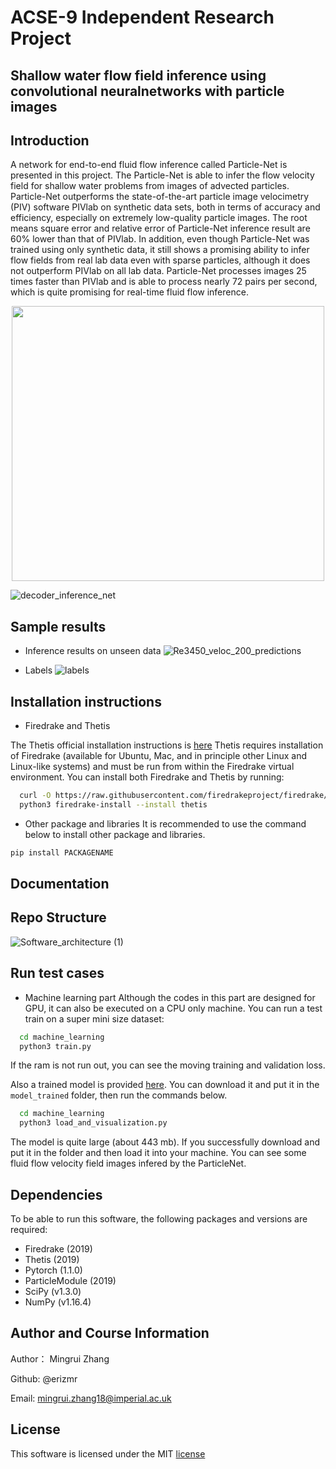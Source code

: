 # ACSE-9 Independent Research Project
## Shallow water flow field inference using convolutional neuralnetworks with particle images


## Introduction
A network for end-to-end fluid flow inference called Particle-Net is presented in this project. The Particle-Net is able to infer the flow velocity field for shallow water problems from images of advected particles. Particle-Net outperforms the state-of-the-art particle image velocimetry (PIV) software PIVlab on synthetic data sets, both in terms of accuracy and efficiency, especially on extremely low-quality particle images. The root means square error and relative error of Particle-Net inference result are $60\%$ lower than that of PIVlab. In addition, even though Particle-Net was trained using only synthetic data, it still shows a promising ability to infer flow fields from real lab data even with sparse particles, although it does not outperform PIVlab on all lab data. Particle-Net processes images 25 times faster than PIVlab and is able to process nearly 72 pairs per second, which is quite promising for real-time fluid flow inference.

<p align="center">
  <img src="https://user-images.githubusercontent.com/33411325/64019939-55324900-cb28-11e9-998c-b445222c502b.png" width="500" height="440"><br>
</p>

![decoder_inference_net](https://user-images.githubusercontent.com/33411325/64019939-55324900-cb28-11e9-998c-b445222c502b.png)

## Sample results

- Inference results on unseen data
![Re3450_veloc_200_predictions](https://user-images.githubusercontent.com/33411325/63270149-79bc3480-c28f-11e9-816e-1abb7117442c.gif)

- Labels
![labels](https://user-images.githubusercontent.com/33411325/63270138-745eea00-c28f-11e9-9116-1a4890d69494.gif)

## Installation instructions

- Firedrake and Thetis

The Thetis official installation instructions is [here](https://thetisproject.org/download.html)
Thetis requires installation of Firedrake (available for Ubuntu, Mac, and in principle other Linux and Linux-like systems) and must be run from within the Firedrake virtual environment. You can install both Firedrake and Thetis by running:

```bash
  curl -O https://raw.githubusercontent.com/firedrakeproject/firedrake/master/scripts/firedrake-install
  python3 firedrake-install --install thetis
```
- Other package and libraries
It is recommended to use the command below to install other package and libraries.
```bash
pip install PACKAGENAME
```

## Documentation

## Repo Structure

![Software_architecture (1)](https://user-images.githubusercontent.com/33411325/64020043-8b6fc880-cb28-11e9-92a6-d06e00fece57.png)


## Run test cases

- Machine learning part
Although the codes in this part are designed for GPU, it can also be executed on a CPU only machine.
You can run a test train on a super mini size dataset:
```bash
  cd machine_learning
  python3 train.py
```
If the ram is not run out, you can see the moving training and validation loss.

Also a trained model is provided [here](https://drive.google.com/file/d/1ZD_XnRa3UW4NaDCQVukkvrS2EmHrW7Rb/view?usp=sharing). You can download it and put it in the ```model_trained``` folder, then run the commands below.

```bash
  cd machine_learning
  python3 load_and_visualization.py
```
The model is quite large (about 443 mb). If you successfully download and put it in the folder and then load it into your machine. You can see some fluid flow velocity field images infered by the ParticleNet.

## Dependencies
To be able to run this software, the following packages and versions are required:

- Firedrake (2019)
- Thetis (2019)
- Pytorch (1.1.0)
- ParticleModule (2019)
- SciPy (v1.3.0)
- NumPy (v1.16.4)

## Author and Course Information

Author： Mingrui Zhang

Github: @erizmr

Email: mingrui.zhang18@imperial.ac.uk

## License
This software is licensed under the MIT [license](https://github.com/msc-acse/acse-9-independent-research-project-erizmr/blob/master/License)
